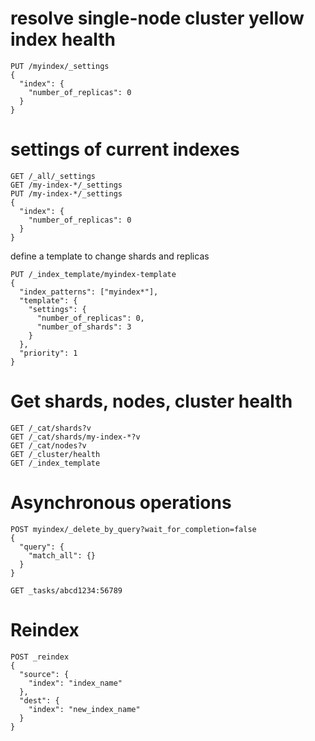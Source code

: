 # resolve single-node cluster yellow index health
```http
PUT /myindex/_settings
{
  "index": {
    "number_of_replicas": 0
  }
}
```
# settings of current indexes
```http
GET /_all/_settings
GET /my-index-*/_settings
PUT /my-index-*/_settings
{
  "index": {
    "number_of_replicas": 0
  }
}
```
define a template to change shards and replicas
```http
PUT /_index_template/myindex-template
{
  "index_patterns": ["myindex*"],
  "template": {
    "settings": {
      "number_of_replicas": 0,
      "number_of_shards": 3
    }
  },
  "priority": 1
}
```


# Get shards, nodes, cluster health
```http
GET /_cat/shards?v
GET /_cat/shards/my-index-*?v
GET /_cat/nodes?v
GET /_cluster/health
GET /_index_template
```


# Asynchronous operations
```http
POST myindex/_delete_by_query?wait_for_completion=false
{
  "query": {
    "match_all": {}
  }
}

GET _tasks/abcd1234:56789
```


# Reindex
```http
POST _reindex
{
  "source": {
    "index": "index_name"
  },
  "dest": {
    "index": "new_index_name"
  }
}
```
